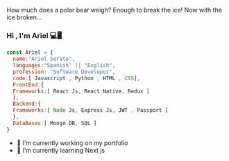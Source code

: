 How much does a polar bear weigh? Enough to break the ice!
Now with the ice broken...
### Hi , I'm Ariel 💻🖥

```js
const Ariel = {
  name:"Ariel Serato",
  languages:"Spanish" || "English",
  profession: "Software Developer",
  code:[ Javascript , Python , HTML , CSS],
  FrontEnd:{
  Frameworks:[ React Js, React Native, Redux ]
  },
  Backend:{
  Frameworks:[ Node Js, Express Js, JWT , Passport ]
  },
  DataBases:[ Mongo DB, SQL ]
}
```
- 🔭 I’m currently working on my portfolio
- 🌱 I’m currently learning Next js

